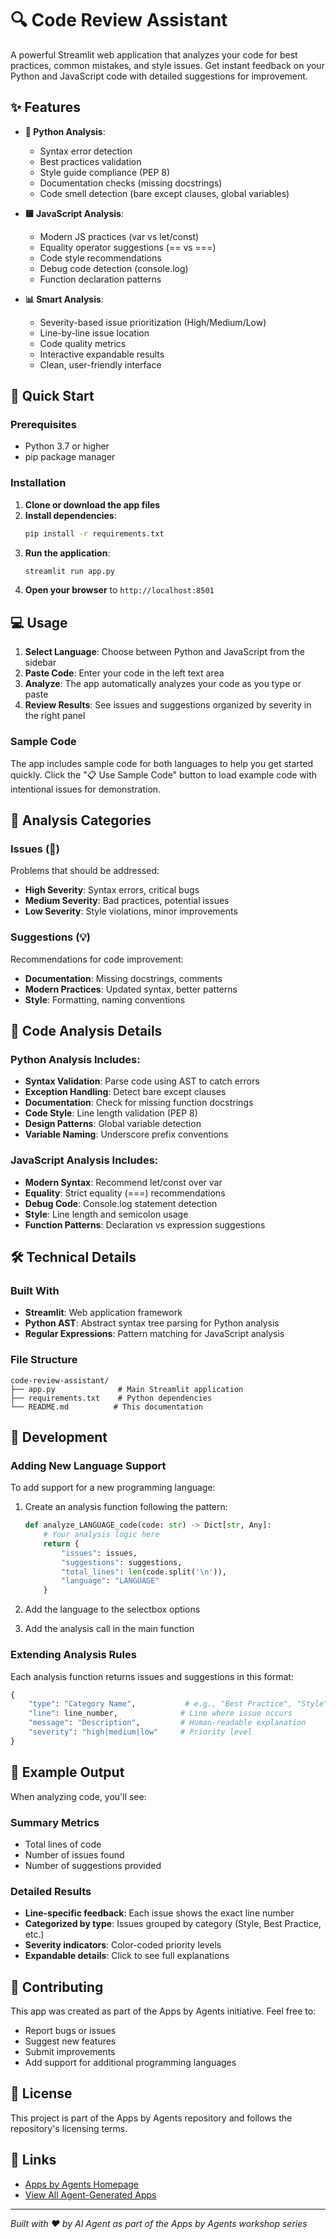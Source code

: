 # 🔍 Code Review Assistant

A powerful Streamlit web application that analyzes your code for best practices, common mistakes, and style issues. Get instant feedback on your Python and JavaScript code with detailed suggestions for improvement.

## ✨ Features

- **🐍 Python Analysis**: 
  - Syntax error detection
  - Best practices validation
  - Style guide compliance (PEP 8)
  - Documentation checks (missing docstrings)
  - Code smell detection (bare except clauses, global variables)
  
- **🟨 JavaScript Analysis**:
  - Modern JS practices (var vs let/const)
  - Equality operator suggestions (== vs ===)
  - Code style recommendations
  - Debug code detection (console.log)
  - Function declaration patterns

- **📊 Smart Analysis**:
  - Severity-based issue prioritization (High/Medium/Low)
  - Line-by-line issue location
  - Code quality metrics
  - Interactive expandable results
  - Clean, user-friendly interface

## 🚀 Quick Start

### Prerequisites
- Python 3.7 or higher
- pip package manager

### Installation

1. **Clone or download the app files**
2. **Install dependencies**:
   ```bash
   pip install -r requirements.txt
   ```
3. **Run the application**:
   ```bash
   streamlit run app.py
   ```
4. **Open your browser** to `http://localhost:8501`

## 💻 Usage

1. **Select Language**: Choose between Python and JavaScript from the sidebar
2. **Paste Code**: Enter your code in the left text area
3. **Analyze**: The app automatically analyzes your code as you type or paste
4. **Review Results**: See issues and suggestions organized by severity in the right panel

### Sample Code
The app includes sample code for both languages to help you get started quickly. Click the "📋 Use Sample Code" button to load example code with intentional issues for demonstration.

## 🎯 Analysis Categories

### Issues (🚨)
Problems that should be addressed:
- **High Severity**: Syntax errors, critical bugs
- **Medium Severity**: Bad practices, potential issues
- **Low Severity**: Style violations, minor improvements

### Suggestions (💡)
Recommendations for code improvement:
- **Documentation**: Missing docstrings, comments
- **Modern Practices**: Updated syntax, better patterns
- **Style**: Formatting, naming conventions

## 📖 Code Analysis Details

### Python Analysis Includes:
- **Syntax Validation**: Parse code using AST to catch errors
- **Exception Handling**: Detect bare except clauses
- **Documentation**: Check for missing function docstrings  
- **Code Style**: Line length validation (PEP 8)
- **Design Patterns**: Global variable detection
- **Variable Naming**: Underscore prefix conventions

### JavaScript Analysis Includes:
- **Modern Syntax**: Recommend let/const over var
- **Equality**: Strict equality (===) recommendations
- **Debug Code**: Console.log statement detection
- **Style**: Line length and semicolon usage
- **Function Patterns**: Declaration vs expression suggestions

## 🛠️ Technical Details

### Built With
- **Streamlit**: Web application framework
- **Python AST**: Abstract syntax tree parsing for Python analysis
- **Regular Expressions**: Pattern matching for JavaScript analysis

### File Structure
```
code-review-assistant/
├── app.py              # Main Streamlit application
├── requirements.txt    # Python dependencies
└── README.md          # This documentation
```

## 🚀 Development

### Adding New Language Support
To add support for a new programming language:

1. Create an analysis function following the pattern:
   ```python
   def analyze_LANGUAGE_code(code: str) -> Dict[str, Any]:
       # Your analysis logic here
       return {
           "issues": issues,
           "suggestions": suggestions,
           "total_lines": len(code.split('\n')),
           "language": "LANGUAGE"
       }
   ```

2. Add the language to the selectbox options
3. Add the analysis call in the main function

### Extending Analysis Rules
Each analysis function returns issues and suggestions in this format:
```python
{
    "type": "Category Name",           # e.g., "Best Practice", "Style"
    "line": line_number,              # Line where issue occurs
    "message": "Description",         # Human-readable explanation
    "severity": "high|medium|low"     # Priority level
}
```

## 📝 Example Output

When analyzing code, you'll see:

### Summary Metrics
- Total lines of code
- Number of issues found
- Number of suggestions provided

### Detailed Results
- **Line-specific feedback**: Each issue shows the exact line number
- **Categorized by type**: Issues grouped by category (Style, Best Practice, etc.)
- **Severity indicators**: Color-coded priority levels
- **Expandable details**: Click to see full explanations

## 🤝 Contributing

This app was created as part of the Apps by Agents initiative. Feel free to:
- Report bugs or issues
- Suggest new features
- Submit improvements
- Add support for additional programming languages

## 📄 License

This project is part of the Apps by Agents repository and follows the repository's licensing terms.

## 🔗 Links

- [Apps by Agents Homepage](https://apps-by-agents.xpander.me/)
- [View All Agent-Generated Apps](https://apps-by-agents.xpander.me/projects.html)

---

*Built with ❤️ by AI Agent as part of the Apps by Agents workshop series*